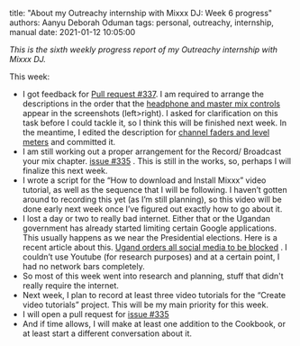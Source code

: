 title: "About my Outreachy internship with Mixxx DJ: Week 6 progress"
authors: Aanyu Deborah Oduman
tags: personal, outreachy, internship, manual
date: 2021-01-12 10:05:00

_This is the sixth weekly progress report of my Outreachy internship with Mixxx DJ._

This week:

- I got feedback for [Pull request #337](https://github.com/mixxxdj/manual/pull/337).
 I am required to arrange the descriptions in the order that the [headphone and master mix controls](https://deploy-preview-337--mixxx-manual.netlify.app/chapters/user_interface.html#headphone-and-master-mix-controls) appear in the screenshots (left>right).
 I asked for clarification on this task before I could tackle it, so I think this will be finished next week.
 In the meantime, I edited the description for [channel faders and level meters](https://deploy-preview-337--mixxx-manual.netlify.app/chapters/user_interface.html#channel-faders-and-level-meters) and committed it.
- I am still working out a proper arrangement for the Record/ Broadcast your mix chapter. [issue #335](https://github.com/mixxxdj/manual/issues/335) . This is still in the works, so, perhaps I will finalize this next week.
- I wrote a script for the “How to download and Install Mixxx” video tutorial, as well as the sequence that I will be following.
 I haven’t gotten around to recording this yet (as I’m still planning), so this video will be done early next week once I’ve figured out exactly how to go about it.
- I lost a day or two to really bad internet. Either that or the Ugandan government has already started limiting certain Google applications.
 This usually happens as we near the Presidential elections. Here is a recent article about this. [Ugand orders all social media to be blocked](https://www.reuters.com/article/uganda-election-social-media/uganda-orders-all-social-media-to-be-blocked-letter-idUSL1N2JN0SH) .
 I couldn’t use Youtube (for research purposes) and at a certain point, I had no network bars completely.
- So most of this week went into research and planning, stuff that didn't really require the internet.
- Next week, I plan to record at least three video tutorials for the “Create video tutorials” project.
 This will be my main priority for this week.
- I will open a pull request for [issue #335](https://github.com/mixxxdj/manual/issues/335)
- And if time allows, I will make at least one addition to the Cookbook, or at least start a different conversation about it.
